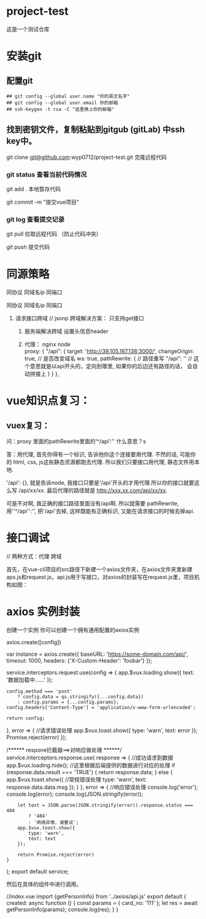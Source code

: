 
# project-test
这是一个测试仓库

# 安装git

  ## 配置git
    ## git config --global user.name "你的英文名字"
    ## git config --global user.email 你的邮箱
    ## ssh-keygen -t rsa -C "这里换上你的邮箱"

  ## 找到密钥文件，复制粘贴到gitgub (gitLab)  中ssh key中。

  git clone git@github.com:wyp0712/project-test.git  克隆远程代码

  ### git status 查看当前代码情况

  git add . 本地暂存代码

  git commit -m "提交vue项目"

  ### git log  查看提交记录

  git pull 拉取远程代码 （防止代码冲突）

  git push 提交代码 

# 同源策略

 同协议 同域名ip 同端口

 同协议 同域名ip 同端口


1. 请求接口跨域
   // jsonp 跨域解决方案： 只支持get接口
   
   1. 服务端解决跨域
    设置头信息header    

   2. 代理：
     nginx
     node  
        proxy: {
        "/api": {
            target: 'http://39.105.187.138:3000/',
            changeOrigin: true, // 是否改变域名
            ws: true,
            pathRewrite: {
            // 路径重写
            "/api": '' // 这个意思就是以api开头的，定向到哪里, 如果你的后边还有路径的话， 会自动拼接上
            }
        }
        },


   






# vue知识点复习：

  ## vuex复习：


问：proxy 里面的pathRewrite里面的‘^/api’:'' 什么意思？s

答：用代理, 首先你得有一个标识, 告诉他你这个连接要用代理. 不然的话, 可能你的 html, css, js这些静态资源都跑去代理. 所以我们只要接口用代理, 静态文件用本地.

'/api': {}, 就是告诉node, 我接口只要是'/api'开头的才用代理.所以你的接口就要这么写 /api/xx/xx. 最后代理的路径就是 http://xxx.xx.com/api/xx/xx.

可是不对啊, 我正确的接口路径里面没有/api啊. 所以就需要 pathRewrite,用''^/api'':'', 把'/api'去掉, 这样既能有正确标识, 又能在请求接口的时候去掉api.



# 接口调试 
// 两种方式：代理  跨域  

首先，在vue-cli项目的src路径下新建一个axios文件夹，在axios文件夹里新建aps.js和request.js，api.js用于写接口，对axios的封装写在request.js里，项目机构如图：
# axios 实例封装

创建一个实例
你可以创建一个拥有通用配置的axios实例

axios.create([config])

var instance = axios.create({
  baseURL: 'https://some-domain.com/api/',
  timeout: 1000,
  headers: {'X-Custom-Header': 'foobar'}
});

service.interceptors.request.use(config => {
    app.$vux.loading.show({
        text: '数据加载中……'
    });

    config.method === 'post'
        ? config.data = qs.stringify({...config.data})
        : config.params = {...config.params};
    config.headers['Content-Type'] = 'application/x-www-form-urlencoded';
 
    return config;
}, error => {  //请求错误处理
    app.$vux.toast.show({
        type: 'warn',
        text: error
    });
    Promise.reject(error)
});

/****** respone拦截器==>对响应做处理 ******/
service.interceptors.response.use(
    response => {  //成功请求到数据
        app.$vux.loading.hide();
        //这里根据后端提供的数据进行对应的处理
        if (response.data.result === 'TRUE') {
            return response.data;
        } else {
            app.$vux.toast.show({  //常规错误处理
                type: 'warn',
                text: response.data.data.msg
            });
        }
    },
    error => {  //响应错误处理
        console.log('error');
        console.log(error);
        console.log(JSON.stringify(error));
 
        let text = JSON.parse(JSON.stringify(error)).response.status === 404
            ? '404'
            : '网络异常，请重试';
        app.$vux.toast.show({
            type: 'warn',
            text: text
        });
 
        return Promise.reject(error)
    }
);
export default service;


然后在具体的组件中进行调用。

//index.vue
import {getPersonInfo} from '../axios/api.js'
export default {
    created: async function () {
        const params = {
            card_no: '111'
        };
        let res = await getPersonInfo(params);
        console.log(res);
    }
}
